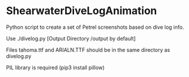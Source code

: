 # ShearwaterDiveLogAnimation

Python script to create a set of Petrel screenshots based on dive log info.

Use ./divelog.py <Path to ShearwaterDescktop DB file> <Dive Log Number> [Output Directory /output by default]

Files tahoma.ttf and ARIALN.TTF should be in the same directory as divelog.py

PIL library is required (pip3 install pillow)
